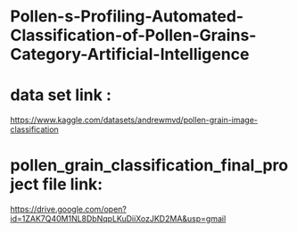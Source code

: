 # Pollen-s-Profiling-Automated-Classification-of-Pollen-Grains-Category-Artificial-Intelligence

# data set link :  
https://www.kaggle.com/datasets/andrewmvd/pollen-grain-image-classification

# pollen_grain_classification_final_project file link:
https://drive.google.com/open?id=1ZAK7Q40M1NL8DbNqpLKuDiiXozJKD2MA&usp=gmail

